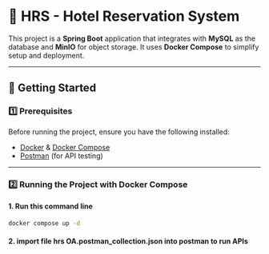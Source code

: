 # 🏨 HRS - Hotel Reservation System

This project is a **Spring Boot** application that integrates with **MySQL** as the database and **MinIO** for object storage. It uses **Docker Compose** to simplify setup and deployment.

---

## 🚀 Getting Started

### 1️⃣ Prerequisites

Before running the project, ensure you have the following installed:

- [Docker](https://docs.docker.com/get-docker/) & [Docker Compose](https://docs.docker.com/compose/install/)
- [Postman](https://www.postman.com/) (for API testing)

---

### 2️⃣ Running the Project with Docker Compose

#### **1. Run this command line**
```sh
docker compose up -d
```
#### **2. import file hrs OA.postman_collection.json into postman to run APIs**
